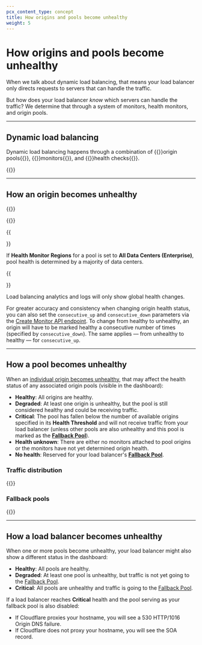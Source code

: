 ```yaml
---
pcx_content_type: concept
title: How origins and pools become unhealthy
weight: 5
---
```


# How origins and pools become unhealthy

When we talk about dynamic load balancing, that means your load balancer only directs requests to servers that can handle the traffic.

But how does your load balancer _know_ which servers can handle the traffic? We determine that through a system of monitors, health monitors, and origin pools.

---

## Dynamic load balancing

Dynamic load balancing happens through a combination of {{<glossary-tooltip term_id="pool" link="/load-balancing/pools/">}}origin pools{{</glossary-tooltip>}}, {{<glossary-tooltip term_id="monitor" link="/load-balancing/monitors/">}}monitors{{</glossary-tooltip>}}, and {{<glossary-tooltip term_id="health check">}}health checks{{</glossary-tooltip>}}.

{{<render file="_health-check-diagram.md">}}

---

## How an origin becomes unhealthy

{{<glossary-definition term_id="health check" prepend="Health checks are ">}}

{{<render file="_health-check-regions.md">}}

{{<Aside type="note">}}

If **Health Monitor Regions** for a pool is set to **All Data Centers (Enterprise)**, pool health is determined by a majority of data centers.

{{</Aside>}}

Load balancing analytics and logs will only show global health changes.

For greater accuracy and consistency when changing origin health status, you can also set the `consecutive_up` and `consecutive_down` parameters via the [Create Monitor API endpoint](/api/operations/account-load-balancer-monitors-create-monitor). To change from healthy to unhealthy, an origin will have to be marked healthy a consecutive number of times (specified by `consecutive_down`). The same applies — from unhealthy to healthy — for `consecutive_up`.

---

## How a pool becomes unhealthy

When an [individual origin becomes unhealthy](#how-an-origin-becomes-unhealthy), that may affect the health status of any associated origin pools (visible in the dashboard):

- **Healthy**: All origins are healthy.
- **Degraded**: At least one origin is unhealthy, but the pool is still considered healthy and could be receiving traffic.
- **Critical**: The pool has fallen below the number of available origins specified in its **Health Threshold** and will not receive traffic from your load balancer (unless other pools are also unhealthy and this pool is marked as the [**Fallback Pool**](#fallback-pools)).
- **Health unknown**: There are either no monitors attached to pool origins or the monitors have not yet determined origin health.
- **No health**: Reserved for your load balancer's [**Fallback Pool**](#fallback-pools).

### Traffic distribution

{{<render file="_unhealthy-pool-traffic-distribution.md">}}

### Fallback pools

{{<render file="_fallback-pools.md">}}

---

## How a load balancer becomes unhealthy

When one or more pools become unhealthy, your load balancer might also show a different status in the dashboard:

- **Healthy**: All pools are healthy.
- **Degraded**: At least one pool is unhealthy, but traffic is not yet going to the [Fallback Pool](#fallback-pools).
- **Critical**: All pools are unhealthy and traffic is going to the [Fallback Pool](#fallback-pools).

If a load balancer reaches **Critical** health and the pool serving as your fallback pool is also disabled:

- If Cloudflare proxies your hostname, you will see a 530 HTTP/1016 Origin DNS failure.
- If Cloudflare does not proxy your hostname, you will see the SOA record.